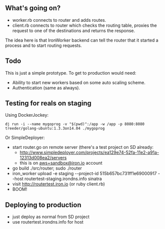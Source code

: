 
## What's going on?

- worker.rb connects to router and adds routes.
- client.rb connects to router which checks the routing table, proxies the request to one of the destinations and returns the response.

The idea here is that IronWorker backend can tell the router that it started a process and to start routing requests.

## Todo

This is just a simple prototype. To get to production would need:

- Ability to start new workers based on some auto scaling scheme.
- Authentication (same as always).

## Testing for reals on staging

Using DockerJockey:

`dj run -i --name mygoprog -v "$(pwd)":/app -w /app -p 8080:8080 treeder/golang-ubuntu:1.3.3on14.04 ./mygoprog`

Or SimpleDeployer:

- start router.go on remote server (there's a test project on SD already:
  - http://www.simpledeployer.com/projects/ea129e74-52fa-11e2-a91a-12313d008ea2/servers
  - this is on aws+sandbox@iron.io account
- go build ./src/router; sudo ./router
- iron_worker upload -e staging --project-id 515b657bc731ff1e69000917 --host routertest-staging.irondns.info sinatra
- visit http://routertest.iron.io (or ruby client.rb)
- BOOM!

## Deploying to production

- just deploy as normal from SD project
- use routertest.irondns.info for host
